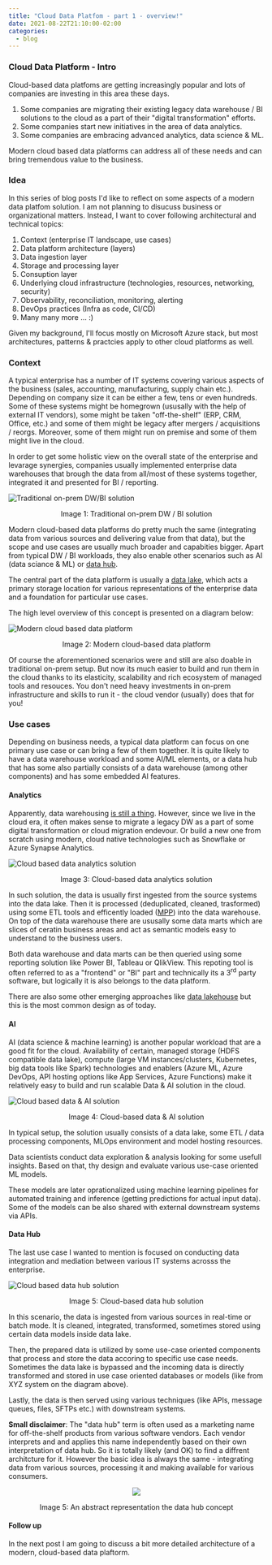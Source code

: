 ```yaml
---
title: "Cloud Data Platfom - part 1 - overview!"
date: 2021-08-22T21:10:00-02:00
categories:
  - blog
---
```


### Cloud Data Platform - Intro

Cloud-based data platfoms are getting increasingly popular and lots of companies are investing in this area these days.

1. Some companies are migrating their existing legacy data warehouse / BI solutions to the cloud as a part of their "digital transformation" efforts.
2. Some companies start new initiatives in the area of data analytics.
3. Some companies are embracing advanced analytics, data science & ML.

Modern cloud based data platforms can address all of these needs and can bring tremendous value to the business. 

### Idea

In this series of blog posts I'd like to reflect on some aspects of a modern data platfom solution. I am not planning to disucuss business or organizational matters. Instead, I want to cover following architectural and technical topics:
1. Context (enterprise IT landscape, use cases)
2. Data platform architecture (layers)
3. Data ingestion layer
4. Storage and processing layer
5. Consuption layer
6. Underlying cloud infrastructure (technologies, resources, networking, security)
7. Observability, reconciliation, monitoring, alerting
8. DevOps practices (Infra as code, CI/CD)
9. Many many more ... :)

Given my background, I'll focus mostly on Microsoft Azure stack, but most architectures, patterns & practcies apply to other cloud platforms as well.

### Context

A typical enterprise has a number of IT systems covering various aspects of the business (sales, accounting, manufacturing, supply chain etc.). Depending on company size it can be either a few, tens or even hundreds. Some of these systems might be homegrown (ususally with the help of external IT vendors), some might be taken "off-the-shelf" (ERP, CRM, Office, etc.) and some of them might be legacy after mergers / acquisitions / reorgs. Moreover, some of them might run on premise and some of them might live in the cloud. 

In order to get some holistic view on the overall state of the enterprise and levarage synergies, companies usually implemented enterprise data warehouses that brough the data from all/most of these systems together, integrated it and presented for BI / reporting. 

![Traditional on-prem DW/BI solution](/images/2021-12-12-cdp-intro/traditional-bi.svg)
<p style="text-align: center;">Image 1: Traditional on-prem DW / BI solution</p>

Modern cloud-based data platforms do pretty much the same (integrating data from various sources and delivering value from that data), but the scope and use cases are usually much broader and capabities bigger. Apart from typical DW / BI workloads, they also enable other scenarios such as AI (data sciance & ML) or [data hub](https://towardsdatascience.com/what-is-a-data-hub-41d2ac34c270).

The central part of the data platform is usually a [data lake](https://databricks.com/discover/data-lakes/introduction), which acts a primary storage location for various representations of the enterprise data and a foundation for particular use cases. 

The high level overview of this concept is presented on a diagram below:

![Modern cloud based data platform](/images/2021-12-12-cdp-intro/use-cases.svg)
<p style="text-align: center;">Image 2: Modern cloud-based data platform</p>

Of course the aforementioned scenarios were and still are also doable in traditional on-prem setup. But now its much easier to build and run them in the cloud thanks to its elasticity, scalability and rich ecosystem of managed tools and resouces. You don't need heavy investments in on-prem infrastructure and skills to run it - the cloud vendor (usually) does that for you!

### Use cases

Depending on business needs, a typical data platform can focus on one primary use case or can bring a few of them together. It is quite likely to have a data warehouse workload and some AI/ML elements, or a data hub that has some also partially consists of a data warehouse (among other components) and has some embedded AI features. 


#### Analytics

Apparently, data warehousing [is still a thing](https://www.linkedin.com/pulse/data-lake-architecture-bill-inmon/). However, since we live in the cloud era, it often makes sense to migrate a legacy DW as a part of some digital transformation or cloud migration endevour. Or build a new one from scratch using modern, cloud native technologies such as Snowflake or Azure Synapse Analytics.

![Cloud based data analytics solution](/images/2021-12-12-cdp-intro/analytics.svg)
<p style="text-align: center;">Image 3: Cloud-based data analytics solution</p>

In such solution, the data is usually first ingested from the source systems into the data lake. Then it is processed (deduplicated, cleaned, trasformed) using some ETL tools and efficently loaded ([MPP](https://www.sisense.com/glossary/mpp-database/)) into the data warehouse. On top of the data warehouse there are ususally some data marts which are slices of ceratin business areas and act as semantic models easy to understand to the business users.

Both data warehouse and data marts can be then queried using some reporting solution like Power BI, Tableau or QlikView. This repoting tool is often referred to as a "frontend" or "BI" part and technically its a 3<sup>rd</sup> party software, but logically it is also belongs to the data platform.

There are also some other emerging approaches like [data lakehouse](https://databricks.com/blog/2020/01/30/what-is-a-data-lakehouse.html) but this is the most common design as of today.

#### AI

AI (data science & machine learning) is another popular workload that are a good fit for the cloud. Availability of certain, managed storage (HDFS compatible data lake), compute (large VM instances/clusters, Kubernetes, big data tools like Spark) technologies and enablers (Azure ML, Azure DevOps, API hosting options like App Services, Azure Functions) make it relatively easy to build and run scalable Data & AI solution in the cloud.

![Cloud based data & AI solution](/images/2021-12-12-cdp-intro/ai.svg)
<p style="text-align: center;">Image 4: Cloud-based data & AI solution</p>

In typical setup, the solution usually consists of a data lake, some ETL / data processing components, MLOps environment and model hosting resources. 

Data scientists conduct data exploration & analysis looking for some usefull insights. Based on that, thy design and evaluate various use-case oriented ML models. 

These models are later oprationalized using machine learning pipelines for automated training and inference (getting predictions for actual input data). Some of the models can be also shared with external downstream systems via APIs.

#### Data Hub

The last use case I wanted to mention is focused on conducting data integration and mediation between various IT systems acrosss the enterprise. 

![Cloud based data hub solution](/images/2021-12-12-cdp-intro/data-hub.svg)
<p style="text-align: center;">Image 5: Cloud-based data hub solution</p>

In this scenario, the data is ingested from various sources in real-time or batch mode. It is cleaned, integrated, transformed, sometimes stored using certain data models inside data lake. 

Then, the prepared data is utilized by some use-case oriented components that process and store the data accoring to specific use case needs. Sometimes the data lake is bypassed and the incoming data is directly transformed and stored in use case oriented databases or models (like from XYZ system on the diagram above).

Lastly, the data is then served using various techniques (like APIs, message queues, files, SFTPs etc.) with downstream systems.

**Small disclaimer**: The "data hub" term is often used as a marketing name for off-the-shelf products from various software vendors. Each vendor interprets and and applies this name independently based on their own interpretation of data hub. So it is totally likely (and OK) to find a diffrent architcture for it. However the basic idea is always the same - integrating data from various sources, processing it and making available for various consumers.

<p align="center">
  <img src="/images/2021-12-12-cdp-intro/data-hub-abstract.svg" />
</p>
<p style="text-align: center;">Image 5: An abstract representation the data hub concept</p>

#### Follow up

In the next post I am going to discuss a bit more detailed architecture of a modern, cloud-based data plaftorm.